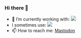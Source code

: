 ### Hi there 👋


- 🔭 I’m currently working with:
  [![](https://skillicons.dev/icons?i=swift,java,kotlin,md,androidstudio,git)](https://skillicons.dev)
- I sometimes use:
  [![](https://skillicons.dev/icons?i=py,postman,jenkins,c)](https://skillicons.dev)
- 📫 How to reach me:
  [Mastodon](https://mastodon.social/@iCesck)
